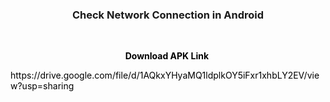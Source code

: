 <h3 style="text-align: center;">Check Network Connection in Android</h3>
<p style="text-align: center;">&nbsp;</p>
<p style="text-align: center;"><span style="color: #000000;"><span style="caret-color: #333399;"><strong>Download APK Link&nbsp;</strong></span></span></p>
<p style="text-align: left;"><span style="color: #000000;"><strong><a style="color: #000000;" title="APK" href=""></a></strong>https://drive.google.com/file/d/1AQkxYHyaMQ1ldplkOY5iFxr1xhbLY2EV/view?usp=sharing</span></p>


